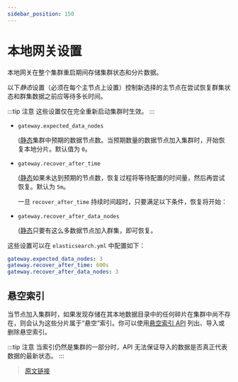 ```yaml
---
sidebar_position: 150
---
```


# 本地网关设置

本地网关在整个集群重启期间存储集群状态和分片数据。

以下*静态*设置（必须在每个主节点上设置）控制新选择的主节点在尝试恢复群集状态和群集数据之前应等待多长时间。

:::tip 注意
这些设置仅在完全重新启动集群时生效。
:::

- `gateway.expected_data_nodes`

    ([静态](/set_up_elasticsearch/configuring_elasticsearch)集群中预期的数据节点数。当预期数量的数据节点加入集群时，开始恢复本地分片。默认值为 `0`。

- `gateway.recover_after_time`

    ([静态](/set_up_elasticsearch/configuring_elasticsearch)如果未达到预期的节点数，恢复过程将等待配置的时间量，然后再尝试恢复。默认为 `5m`。

    一旦 `recover_after_time` 持续时间超时，只要满足以下条件，恢复将开始：

- `gateway.recover_after_data_nodes`

    ([静态](/set_up_elasticsearch/configuring_elasticsearch)只要有这么多数据节点加入群集，即可恢复。

这些设置可以在 `elasticsearch.yml` 中配置如下：

```yaml
gateway.expected_data_nodes: 3
gateway.recover_after_time: 600s
gateway.recover_after_data_nodes: 3
```

## 悬空索引

当节点加入集群时，如果发现存储在其本地数据目录中的任何碎片在集群中尚不存在，则会认为这些分片属于“悬空”索引。你可以使用[悬空索引 API](/rest_apis/index_apis.html#悬空索引) 列出、导入或删除悬空索引。

:::tip 注意
当索引仍然是集群的一部分时，API 无法保证导入的数据是否真正代表数据的最新状态。
:::

> [原文链接](https://www.elastic.co/guide/en/elasticsearch/reference/current/modules-gateway.html)
